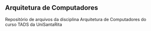 ## Arquitetura de Computadores

Repositório de arquivos da disciplina Arquitetura de Computadores do curso TADS da UniSantaRita
